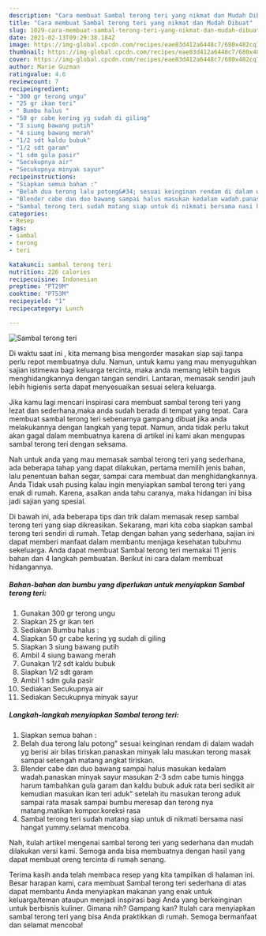 ```yaml
---
description: "Cara membuat Sambal terong teri yang nikmat dan Mudah Dibuat"
title: "Cara membuat Sambal terong teri yang nikmat dan Mudah Dibuat"
slug: 1029-cara-membuat-sambal-terong-teri-yang-nikmat-dan-mudah-dibuat
date: 2021-02-13T09:29:38.184Z
image: https://img-global.cpcdn.com/recipes/eae83d412a6448c7/680x482cq70/sambal-terong-teri-foto-resep-utama.jpg
thumbnail: https://img-global.cpcdn.com/recipes/eae83d412a6448c7/680x482cq70/sambal-terong-teri-foto-resep-utama.jpg
cover: https://img-global.cpcdn.com/recipes/eae83d412a6448c7/680x482cq70/sambal-terong-teri-foto-resep-utama.jpg
author: Marie Guzman
ratingvalue: 4.6
reviewcount: 7
recipeingredient:
- "300 gr terong ungu"
- "25 gr ikan teri"
- " Bumbu halus "
- "50 gr cabe kering yg sudah di giling"
- "3 siung bawang putih"
- "4 siung bawang merah"
- "1/2 sdt kaldu bubuk"
- "1/2 sdt garam"
- "1 sdm gula pasir"
- "Secukupnya air"
- "Secukupnya minyak sayur"
recipeinstructions:
- "Siapkan semua bahan :"
- "Belah dua terong lalu potong&#34; sesuai keinginan rendam di dalam wadah yg berisi air bilas tiriskan.panaskan minyak lalu masukan terong masak sampai setengah matang angkat tiriskan."
- "Blender cabe dan duo bawang sampai halus masukan kedalam wadah.panaskan minyak sayur masukan 2-3 sdm cabe tumis hingga harum tambahkan gula garam dan kaldu bubuk aduk rata beri sedikit air kemudian masukan ikan teri aduk&#34; setelah itu masukan terong aduk sampai rata masak sampai bumbu meresap dan terong nya matang.matikan kompor.koreksi rasa"
- "Sambal terong teri sudah matang siap untuk di nikmati bersama nasi hangat yummy.selamat mencoba."
categories:
- Resep
tags:
- sambal
- terong
- teri

katakunci: sambal terong teri 
nutrition: 226 calories
recipecuisine: Indonesian
preptime: "PT29M"
cooktime: "PT53M"
recipeyield: "1"
recipecategory: Lunch

---
```



![Sambal terong teri](https://img-global.cpcdn.com/recipes/eae83d412a6448c7/680x482cq70/sambal-terong-teri-foto-resep-utama.jpg)

Di waktu  saat ini , kita memang bisa mengorder masakan siap saji tanpa perlu repot membuatnya dulu. Namun, untuk kamu yang mau menyuguhkan sajian istimewa bagi keluarga tercinta, maka anda memang lebih bagus menghidangkannya dengan tangan sendiri. Lantaran, memasak sendiri jauh lebih higienis serta dapat menyesuaikan sesuai selera keluarga.

Jika kamu lagi mencari inspirasi cara membuat sambal terong teri yang lezat dan sederhana,maka anda sudah berada di tempat yang tepat. Cara membuat sambal terong teri  sebenarnya gampang dibuat jika anda melakukannya dengan langkah yang tepat. Namun, anda tidak perlu takut akan gagal dalam membuatnya 
karena di artikel ini kami akan mengupas sambal terong teri dengan seksama.  



Nah untuk anda yang mau memasak sambal terong teri yang sederhana, ada beberapa tahap yang dapat dilakukan, pertama memilih jenis bahan, lalu penentuan bahan segar, sampai cara membuat dan menghidangkannya. Anda Tidak usah pusing kalau ingin menyiapkan sambal terong teri yang enak di rumah. Karena, asalkan anda  tahu caranya, maka hidangan ini bisa jadi sajian yang spesial.

Di bawah ini, ada beberapa tips dan trik dalam memasak resep sambal terong teri yang siap dikreasikan. Sekarang, mari kita coba siapkan sambal terong teri sendiri di rumah. Tetap dengan bahan yang sederhana, sajian ini dapat memberi manfaat dalam membantu menjaga kesehatan tubuhmu sekeluarga. Anda dapat membuat Sambal terong teri memakai 11 jenis bahan dan 4 langkah pembuatan. Berikut ini cara dalam membuat hidangannya.

<!--inarticleads1-->

##### Bahan-bahan dan bumbu yang diperlukan untuk menyiapkan Sambal terong teri:

1. Gunakan 300 gr terong ungu
1. Siapkan 25 gr ikan teri
1. Sediakan  Bumbu halus :
1. Siapkan 50 gr cabe kering yg sudah di giling
1. Siapkan 3 siung bawang putih
1. Ambil 4 siung bawang merah
1. Gunakan 1/2 sdt kaldu bubuk
1. Siapkan 1/2 sdt garam
1. Ambil 1 sdm gula pasir
1. Sediakan Secukupnya air
1. Sediakan Secukupnya minyak sayur




<!--inarticleads2-->

##### Langkah-langkah menyiapkan Sambal terong teri:

1. Siapkan semua bahan :
1. Belah dua terong lalu potong&#34; sesuai keinginan rendam di dalam wadah yg berisi air bilas tiriskan.panaskan minyak lalu masukan terong masak sampai setengah matang angkat tiriskan.
1. Blender cabe dan duo bawang sampai halus masukan kedalam wadah.panaskan minyak sayur masukan 2-3 sdm cabe tumis hingga harum tambahkan gula garam dan kaldu bubuk aduk rata beri sedikit air kemudian masukan ikan teri aduk&#34; setelah itu masukan terong aduk sampai rata masak sampai bumbu meresap dan terong nya matang.matikan kompor.koreksi rasa
1. Sambal terong teri sudah matang siap untuk di nikmati bersama nasi hangat yummy.selamat mencoba.




Nah, itulah artikel mengenai  sambal terong teri  yang sederhana dan mudah dilakukan versi kami. Semoga anda bisa membuatnya dengan hasil yang dapat membuat oreng tercinta di rumah senang. 

Terima kasih anda telah membaca resep yang kita tampilkan di halaman ini. Besar harapan kami, cara membuat  Sambal terong teri sederhana di atas dapat membantu Anda menyiapkan makanan yang enak untuk keluarga/teman ataupun menjadi inspirasi bagi Anda yang berkeinginan untuk berbisnis kuliner. Gimana nih? Gampang kan? Itulah cara menyiapkan sambal terong teri yang bisa Anda praktikkan di rumah. Semoga bermanfaat dan selamat mencoba!

